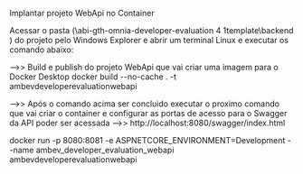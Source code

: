 Implantar projeto WebApi no Container

Acessar o pasta (\abi-gth-omnia-developer-evaluation 4 1template\backend ) do projeto pelo Windows Explorer
e abrir um terminal Linux e executar os comando abaixo:

-->> Build e publish do projeto WebApi que vai criar uma imagem para o Docker Desktop
docker build --no-cache . -t ambevdeveloperevaluationwebapi

-->> Após o comando acima ser concluido executar o proximo comando que vai criar o container e configurar as portas de acesso para o Swagger da API
poder ser acessada -->> http://localhost:8080/swagger/index.html

docker run -p 8080:8081 -e ASPNETCORE_ENVIRONMENT=Development --name  ambev_developer_evaluation_webapi ambevdeveloperevaluationwebapi

